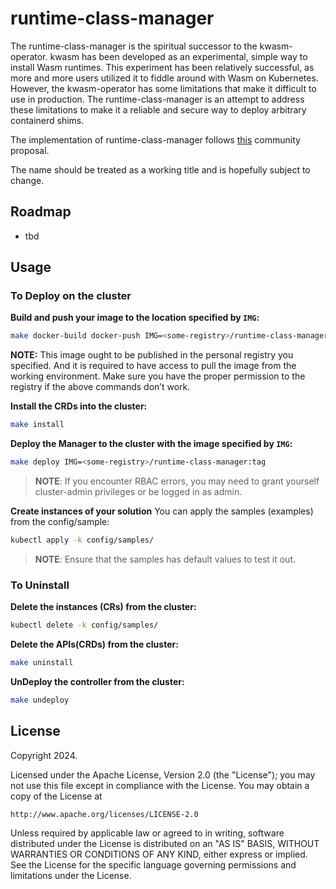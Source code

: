 # runtime-class-manager

The runtime-class-manager is the spiritual successor to the kwasm-operator. kwasm has been developed as an experimental, simple way to install Wasm runtimes. This experiment has been relatively successful, as more and more users utilized it to fiddle around with Wasm on Kubernetes. However, the kwasm-operator has some limitations that make it difficult to use in production. The runtime-class-manager is an attempt to address these limitations to make it a reliable and secure way to deploy arbitrary containerd shims.

The implementation of runtime-class-manager follows [this](https://hackmd.io/TwC8Fc8wTCKdoWlgNOqTgA) community proposal.

The name should be treated as a working title and is hopefully subject to change.

## Roadmap

- tbd

## Usage

### To Deploy on the cluster

**Build and push your image to the location specified by `IMG`:**

```sh
make docker-build docker-push IMG=<some-registry>/runtime-class-manager:tag
```

**NOTE:** This image ought to be published in the personal registry you specified. 
And it is required to have access to pull the image from the working environment. 
Make sure you have the proper permission to the registry if the above commands don’t work.

**Install the CRDs into the cluster:**

```sh
make install
```

**Deploy the Manager to the cluster with the image specified by `IMG`:**

```sh
make deploy IMG=<some-registry>/runtime-class-manager:tag
```

> **NOTE**: If you encounter RBAC errors, you may need to grant yourself cluster-admin 
privileges or be logged in as admin.

**Create instances of your solution**
You can apply the samples (examples) from the config/sample:

```sh
kubectl apply -k config/samples/
```

>**NOTE**: Ensure that the samples has default values to test it out.

### To Uninstall
**Delete the instances (CRs) from the cluster:**

```sh
kubectl delete -k config/samples/
```

**Delete the APIs(CRDs) from the cluster:**

```sh
make uninstall
```

**UnDeploy the controller from the cluster:**

```sh
make undeploy
```

## License

Copyright 2024.

Licensed under the Apache License, Version 2.0 (the "License");
you may not use this file except in compliance with the License.
You may obtain a copy of the License at

    http://www.apache.org/licenses/LICENSE-2.0

Unless required by applicable law or agreed to in writing, software
distributed under the License is distributed on an "AS IS" BASIS,
WITHOUT WARRANTIES OR CONDITIONS OF ANY KIND, either express or implied.
See the License for the specific language governing permissions and
limitations under the License.

